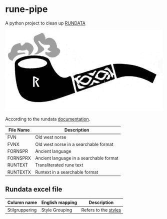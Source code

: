 # rune-pipe
A python project to clean up [RUNDATA](https://www.nordiska.uu.se/forskn/samnord.htm)

![rune-pipe logo](docs/images/logo.png)



According to the rundata [documentation](http://www.rattsatt.com/rundata/mac/bskr_rdm.pdf).


|File Name|Description                            |
|---------|---------------------------------------|
|FVN      |Old west norse                         |
|FVNX     |Old west norse in a searchable format  |
|FORNSPR  |Ancient language                       |
|FORNSPRX |Ancient language in a searchable format|
|RUNTEXT  |Transliterated rune text               |
|RUNTEXTX |Runtext in a searchable format         |


## Rundata excel file

|Column name|English mapping|Description|
|----|----|----|
|Stilgruppering|Style Grouping| Refers to the [styles](https://en.wikipedia.org/wiki/Runestone_styles)
